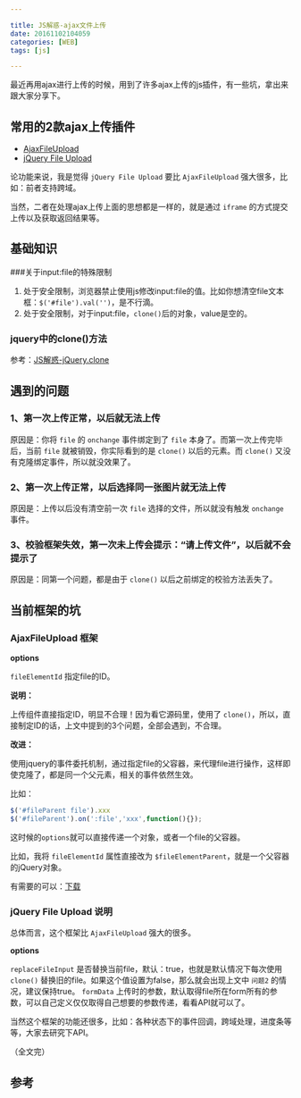 ```yaml
---

title: JS解惑-ajax文件上传
date: 20161102104059
categories: [WEB]
tags: [js]

---
```


最近再用ajax进行上传的时候，用到了许多ajax上传的js插件，有一些坑，拿出来跟大家分享下。

## 常用的2款ajax上传插件

* [AjaxFileUpload](https://github.com/carlcarl/AjaxFileUpload)
* [jQuery File Upload](http://blueimp.github.io/jQuery-File-Upload/)

论功能来说，我是觉得 `jQuery File Upload` 要比 `AjaxFileUpload` 强大很多，比如：前者支持跨域。

当然，二者在处理ajax上传上面的思想都是一样的，就是通过 `iframe` 的方式提交上传以及获取返回结果等。

## 基础知识

###关于input:file的特殊限制

1. 处于安全限制，浏览器禁止使用js修改input:file的值。比如你想清空file文本框：`$('#file').val('')`，是不行滴。
1. 处于安全限制，对于input:file，`clone()`后的对象，value是空的。

### jquery中的clone()方法

参考：[JS解惑-jQuery.clone](http://www.night123.com/2016/night-js-disabuse-jquery-clone/)

## 遇到的问题

### 1、第一次上传正常，以后就无法上传

原因是：你将 `file` 的 `onchange` 事件绑定到了 `file` 本身了。而第一次上传完毕后，当前 `file` 就被销毁，你实际看到的是 `clone()` 以后的元素。而 `clone()` 又没有克隆绑定事件，所以就没效果了。

### 2、第一次上传正常，以后选择同一张图片就无法上传 

原因是：上传以后没有清空前一次 `file` 选择的文件，所以就没有触发 `onchange` 事件。

### 3、校验框架失效，第一次未上传会提示：“请上传文件”，以后就不会提示了

原因是：同第一个问题，都是由于 `clone()` 以后之前绑定的校验方法丢失了。

## 当前框架的坑

### AjaxFileUpload 框架

**options**

`fileElementId` 指定file的ID。

**说明：**

上传组件直接指定ID，明显不合理！因为看它源码里，使用了 `clone()`，所以，直接制定ID的话，上文中提到的3个问题，全部会遇到，不合理。

**改进：**

使用jquery的事件委托机制，通过指定file的父容器，来代理file进行操作，这样即使克隆了，都是同一个父元素，相关的事件依然生效。

比如：

```js
$('#fileParent file').xxx
$('#fileParent').on(':file','xxx',function(){});
```

这时候的`options`就可以直接传递一个对象，或者一个file的父容器。

比如，我将 `fileElementId` 属性直接改为 `$fileElementParent`，就是一个父容器的jQuery对象。

有需要的可以：[下载](https://github.com/sunmaobin/sunmaobin.github.io/tree/master\_attachment\20161109110810\ajaxfileupload.hack.js)

### jQuery File Upload 说明

总体而言，这个框架比 `AjaxFileUpload` 强大的很多。

**options**

`replaceFileInput` 是否替换当前file，默认：true，也就是默认情况下每次使用 `clone()` 替换旧的file。如果这个值设置为false，那么就会出现上文中 `问题2` 的情况，建议保持true。
`formData` 上传时的参数，默认取得file所在form所有的参数，可以自己定义仅仅取得自己想要的参数传递，看看API就可以了。

当然这个框架的功能还很多，比如：各种状态下的事件回调，跨域处理，进度条等等，大家去研究下API。 

（全文完）

## 参考

